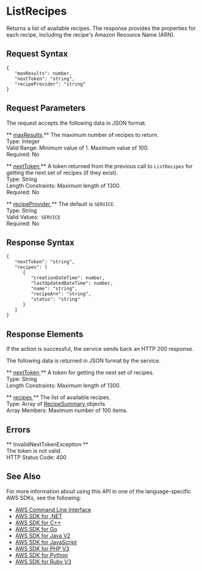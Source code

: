 # ListRecipes<a name="API_ListRecipes"></a>

Returns a list of available recipes\. The response provides the properties for each recipe, including the recipe's Amazon Resource Name \(ARN\)\.

## Request Syntax<a name="API_ListRecipes_RequestSyntax"></a>

```
{
   "maxResults": number,
   "nextToken": "string",
   "recipeProvider": "string"
}
```

## Request Parameters<a name="API_ListRecipes_RequestParameters"></a>

The request accepts the following data in JSON format\.

 ** [ maxResults ](#API_ListRecipes_RequestSyntax) **   <a name="personalize-ListRecipes-request-maxResults"></a>
The maximum number of recipes to return\.  
Type: Integer  
Valid Range: Minimum value of 1\. Maximum value of 100\.  
Required: No

 ** [ nextToken ](#API_ListRecipes_RequestSyntax) **   <a name="personalize-ListRecipes-request-nextToken"></a>
A token returned from the previous call to `ListRecipes` for getting the next set of recipes \(if they exist\)\.  
Type: String  
Length Constraints: Maximum length of 1300\.  
Required: No

 ** [ recipeProvider ](#API_ListRecipes_RequestSyntax) **   <a name="personalize-ListRecipes-request-recipeProvider"></a>
The default is `SERVICE`\.  
Type: String  
Valid Values:` SERVICE`   
Required: No

## Response Syntax<a name="API_ListRecipes_ResponseSyntax"></a>

```
{
   "nextToken": "string",
   "recipes": [ 
      { 
         "creationDateTime": number,
         "lastUpdatedDateTime": number,
         "name": "string",
         "recipeArn": "string",
         "status": "string"
      }
   ]
}
```

## Response Elements<a name="API_ListRecipes_ResponseElements"></a>

If the action is successful, the service sends back an HTTP 200 response\.

The following data is returned in JSON format by the service\.

 ** [ nextToken ](#API_ListRecipes_ResponseSyntax) **   <a name="personalize-ListRecipes-response-nextToken"></a>
A token for getting the next set of recipes\.  
Type: String  
Length Constraints: Maximum length of 1300\.

 ** [ recipes ](#API_ListRecipes_ResponseSyntax) **   <a name="personalize-ListRecipes-response-recipes"></a>
The list of available recipes\.  
Type: Array of [ RecipeSummary ](API_RecipeSummary.md) objects  
Array Members: Maximum number of 100 items\.

## Errors<a name="API_ListRecipes_Errors"></a>

 ** InvalidNextTokenException **   
The token is not valid\.  
HTTP Status Code: 400

## See Also<a name="API_ListRecipes_SeeAlso"></a>

For more information about using this API in one of the language\-specific AWS SDKs, see the following:
+  [ AWS Command Line Interface](https://docs.aws.amazon.com/goto/aws-cli/personalize-2018-05-22/ListRecipes) 
+  [ AWS SDK for \.NET](https://docs.aws.amazon.com/goto/DotNetSDKV3/personalize-2018-05-22/ListRecipes) 
+  [ AWS SDK for C\+\+](https://docs.aws.amazon.com/goto/SdkForCpp/personalize-2018-05-22/ListRecipes) 
+  [ AWS SDK for Go](https://docs.aws.amazon.com/goto/SdkForGoV1/personalize-2018-05-22/ListRecipes) 
+  [ AWS SDK for Java V2](https://docs.aws.amazon.com/goto/SdkForJavaV2/personalize-2018-05-22/ListRecipes) 
+  [ AWS SDK for JavaScript](https://docs.aws.amazon.com/goto/AWSJavaScriptSDK/personalize-2018-05-22/ListRecipes) 
+  [ AWS SDK for PHP V3](https://docs.aws.amazon.com/goto/SdkForPHPV3/personalize-2018-05-22/ListRecipes) 
+  [ AWS SDK for Python](https://docs.aws.amazon.com/goto/boto3/personalize-2018-05-22/ListRecipes) 
+  [ AWS SDK for Ruby V3](https://docs.aws.amazon.com/goto/SdkForRubyV3/personalize-2018-05-22/ListRecipes) 
